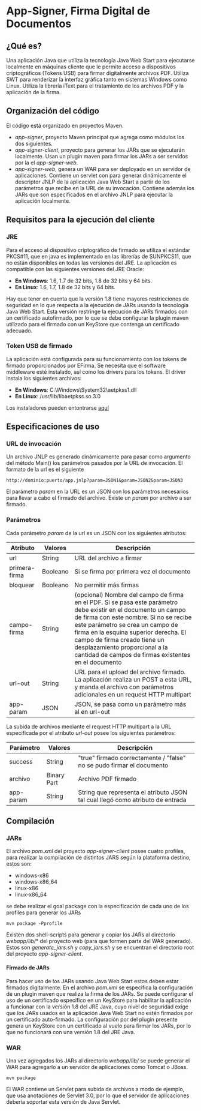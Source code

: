 # **App-Signer**, Firma Digital de Documentos

## ¿Qué es?
Una aplicación Java que utiliza la tecnología Java Web Start para ejecutarse localmente en máquinas cliente que le permite acceso a dispositivos criptográficos (Tokens USB) para firmar digitalmente archivos PDF. Utiliza SWT para renderizar la interfaz gráfica tanto en sistemas Windows como Linux. Utiliza la librería iText para el tratamiento de los archivos PDF y la aplicación de la firma.

## Organización del código
El código está organizado en proyectos Maven.

- *app-signer*, proyecto Maven principal que agrega como módulos los dos siguientes.
- *app-signer-client*, proyecto para generar los JARs que se ejecutarán localmente. Usan un plugin maven para firmar los JARs a ser servidos por la el *app-signer-web*.
- *app-signer-web*, genera un WAR para ser deployado en un servidor de aplicaciones. Contiene un servlet con para generar dinámicamente el descriptor JNLP de la aplicación Java Web Start a partir de los parámetros que recibe en la URL de su invocación. Contiene además los JARs que son especificados en el archivo JNLP para ejecutar la aplicación localmente.

## Requisitos para la ejecución del cliente
### JRE
Para el acceso al dispositivo criptográfico de firmado se utiliza el estándar PKCS#11, que en java es implementado en las librerías de SUNPKCS11, que no están disponibles en todas las versiones del JRE. La aplicación es compatible con las siguientes versiones del JRE Oracle:

- **En Windows**: 1.6, 1.7 de 32 bits, 1.8 de 32 bits y 64 bits.
- **En Linux**: 1.6, 1.7, 1.8 de 32 bits y 64 bits.

Hay que tener en cuenta que la versión 1.8 tiene mayores restricciones de seguridad en lo que respecta a la ejecución de JARs usando la tecnología Java Web Start. Esta versión restringe la ejecución de JARs firmados con un certificado autofirmado, por lo que se debe configurar la plugin maven utilizado para el firmado con un KeyStore que contenga un certificado adecuado.

### Token USB de firmado
La aplicación está configurada para su funcionamiento con los tokens de firmado proporcionados por EFirma. Se necesita que el software middleware esté instalado, así como los drivers para los tokens. El driver instala los siguientes archivos:

- **En Windows**: C:\Windows\System32\aetpkss1.dll
- **En Linux**: /usr/lib/libaetpkss.so.3.0

Los instaladores pueden entontrarse [aquí](https://www.efirma.com.py/kit-de-seguridad-efirma-i14)

## Especificaciones de uso
### URL de invocación
Un archivo JNLP es generado dinámicamente para pasar como argumento del método Main() los parámetros pasados por la URL de invocación.
El formato de la url es el siguiente

```
http://dominio:puerto/app.jnlp?param=JSON1&param=JSON2&param=JSON3
```

El parámetro *param* en la URL es un JSON con los parámetros necesarios para llevar a cabo el firmado del archivo. Existe un *param* por archivo a ser firmado.

### Parámetros
Cada parámetro *param* de la url es un JSON con los siguientes atributos:

| Atributo         | Valores         | Descripción                        
| ---------------- | --------------- | ---------------------------------- 
| url              | String          | URL del archivo a firmar 
| primera-firma    | Booleano        | Si se firma por primera vez el documento
| bloquear         | Booleano        | No permitir más firmas
| campo-firma      | String          | (opcional) Nombre del campo de firma en el PDF. Si se pasa este parámetro debe existir en el documento un campo de firma con este nombre. Si no se recibe este parámetro se crea un campo de firma en la esquina superior derecha. El campo de firma creado tiene un desplazamiento proporcional a la cantidad de campos de firmas existentes en el documento
| url-out          | String          | URL para el upload del archivo firmado. La aplicación realiza un POST a esta URL, y manda el archivo con parámetros adicionales en un request HTTP multipart
| app-param        | JSON            | JSON, se pasa como un parámetro más al en url-out

La subida de archivos mediante el request HTTP multipart a la URL especificada por el atributo *url-out* posee los siguientes parámetros:

| Parámetro        | Valores         | Descripción                        
| ---------------- | --------------- | ----------------------------------
| success          | String          | "true" firmado correctamente / "false" no se pudo firmar el documento
| archivo          | Binary Part     | Archivo PDF firmado
| app-param        | String          | String que representa el atributo JSON tal cual llegó como atributo de entrada

## Compilación
### JARs
El archivo *pom.xml* del proyecto *app-signer-client* posee cuatro profiles, para realizar la compilación de distintos JARS según la plataforma destino, estos son:

* windows-x86
* windows-x86_64
* linux-x86
* linux-x86_64

se debe realizar el goal package con la especificación de cada uno de los profiles para generar los JARs

```
mvn package -Pprofile
```

Existen dos shell-scripts para generar y copiar los JARs al directorio *webapp/lib/** del proyecto web (para que formen parte del WAR generado). Estos son *generate_jars.sh* y *copy_jars.sh* y se encuentran el directorio root del proyecto *app-signer-client*.

#### Firmado de JARs
Para hacer uso de los JARs usando Java Web Start estos deben estar firmados digitalmente. En el archivo *pom.xml* se especifica la configuración de un plugin maven que realiza la firma de los JARs. Se puede configurar el uso de un certificado específico en un KeyStore para habilitar la aplicación a funcionar con la versión 1.8 del JRE Java, cuyo nivel de seguridad exige que los JARs usados en la aplicación Java Web Start no estén firmados por un certificado auto-firmado. La configuración por del plugin presente genera un KeyStore con un certificado al vuelo para firmar los JARs, por lo que no funcionará con una versión 1.8 del JRE Java.

### WAR
Una vez agregados los JARs al directorio *webapp/lib/* se puede generar el WAR para agregarlo a un servidor de aplicaciones como Tomcat o JBoss.

```
mvn package
```
El WAR contiene un Servlet para subida de archivos a modo de ejemplo, que usa anotaciones de Servlet 3.0, por lo que el servidor de aplicaciones debería soportar esta versión de Java Servlet.


